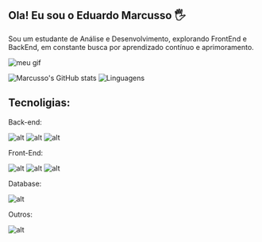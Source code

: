 ## Ola! Eu sou o Eduardo Marcusso 🖐

Sou um estudante de Análise e Desenvolvimento, explorando FrontEnd e BackEnd, em constante busca por aprendizado contínuo e aprimoramento.

<img src="https://i.gifer.com/origin/66/66887a6406dc3d799407b20e076ca578.gif" alt= "meu gif">


![Marcusso's GitHub stats](https://github-readme-stats.vercel.app/api?username=marcusso&show_icons=true&theme=radical) 
![Linguagens](https://github-readme-stats.vercel.app/api/top-langs/?username=marcussoe&theme=blue-green)

## Tecnoligias:

Back-end:

![alt](https://img.shields.io/badge/Java-ED8B00?style=for-the-badge&logo=openjdk&logoColor=white)
![alt](https://img.shields.io/badge/JavaScript-323330?style=for-the-badge&logo=javascript&logoColor=F7DF1E)
![alt](https://img.shields.io/badge/Spring-6DB33F?style=for-the-badge&logo=spring&logoColor=white)


Front-End:

![alt](https://img.shields.io/badge/React-20232A?style=for-the-badge&logo=react&logoColor=61DAFB)
![alt](https://img.shields.io/badge/HTML5-E34F26?style=for-the-badge&logo=html5&logoColor=white)
![alt](https://img.shields.io/badge/CSS3-1572B6?style=for-the-badge&logo=css3&logoColor=white)


Database:

![alt](https://img.shields.io/badge/MySQL-005C84?style=for-the-badge&logo=mysql&logoColor=white)


Outros:

![alt](https://img.shields.io/badge/Salesforce-00A1E0?style=for-the-badge&logo=Salesforce&logoColor=white)


